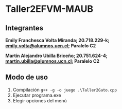 # Taller2EFVM-MAUB
## Integrantes
**Emily Franchesca Volta Miranda; 20.718.229-k; emily.volta@alumnos.ucn.cl; Paralelo C2**

**Martín Alejandro Ubilla Briceño; 20.751.624-4; martin.ubilla@alumnos.ucn.cl; Paralelo C2**
## Modo de uso
1. Compilación `g++ -g -o juego .\Taller2Gato.cpp`
2. Ejecutar programa.exe
3. Elegir opciones del menú
   
